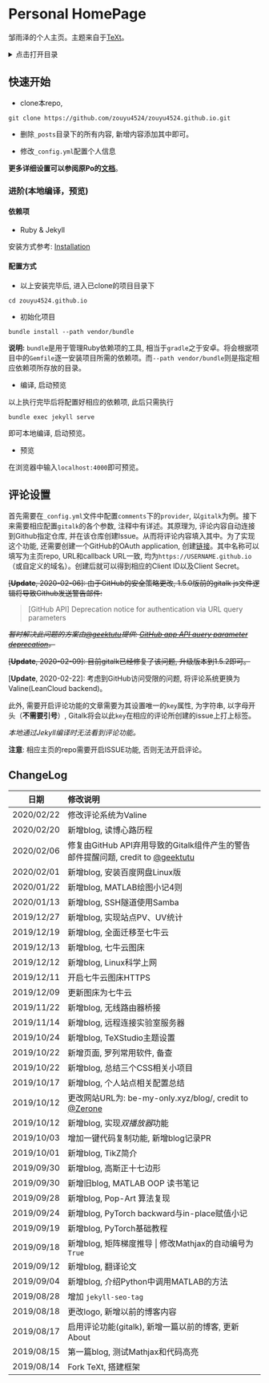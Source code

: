 # Personal HomePage

邹雨泽的个人主页。主题来自于[TeXt](https://github.com/kitian616/jekyll-TeXt-theme)。

<details>
<summary>点击打开目录</summary>
<!-- MarkdownTOC autolink="true" -->

- [快速开始](#%E5%BF%AB%E9%80%9F%E5%BC%80%E5%A7%8B)
	- [进阶\(本地编译，预览\)](#%E8%BF%9B%E9%98%B6%E6%9C%AC%E5%9C%B0%E7%BC%96%E8%AF%91%EF%BC%8C%E9%A2%84%E8%A7%88)
		- [依赖项](#%E4%BE%9D%E8%B5%96%E9%A1%B9)
		- [配置方式](#%E9%85%8D%E7%BD%AE%E6%96%B9%E5%BC%8F)
- [评论设置](#%E8%AF%84%E8%AE%BA%E8%AE%BE%E7%BD%AE)
- [ChangeLog](#changelog)

<!-- /MarkdownTOC -->
</details>

## 快速开始

- clone本repo, 

```
git clone https://github.com/zouyu4524/zouyu4524.github.io.git
```

- 删除`_posts`目录下的所有内容, 新增内容添加其中即可。

- 修改`_config.yml`配置个人信息

**更多详细设置可以参阅原Po的[文档](https://tianqi.name/jekyll-TeXt-theme/docs/zh/configuration)**。

### 进阶(本地编译，预览)

#### 依赖项

- Ruby & Jekyll

安装方式参考: [Installation](https://jekyllrb.com/docs/installation/)

#### 配置方式 

- 以上安装完毕后, 进入已clone的项目目录下

```
cd zouyu4524.github.io
```

- 初始化项目

```
bundle install --path vendor/bundle
```
**说明:** `bundle`是用于管理Ruby依赖项的工具, 相当于`gradle`之于安卓。将会根据项目中的`Gemfile`逐一安装项目所需的依赖项。而`--path vendor/bundle`则是指定相应依赖项所存放的目录。

- 编译, 启动预览

以上执行完毕后将配置好相应的依赖项, 此后只需执行

```
bundle exec jekyll serve
```

即可本地编译, 启动预览。

- 预览

在浏览器中输入`localhost:4000`即可预览。

## 评论设置

首先需要在`_config.yml`文件中配置`comments`下的`provider`, 以`gitalk`为例。接下来需要相应配置`gitalk`的各个参数, 注释中有详述。其原理为, 评论内容自动连接到Github指定仓库, 并在该仓库创建Issue。从而将评论内容填入其中。为了实现这个功能, 还需要创建一个GitHub的OAuth application, 创建[链接](https://github.com/settings/applications/new)。其中名称可以填写为主页repo, URL和callback URL一致, 均为`https://USERNAME.github.io`（或自定义的域名）。创建后就可以得到相应的Client ID以及Client Secret。

~~[**Update**, 2020-02-06]: 由于GitHub的安全策略更改, 1.5.0版前的gitalk js文件逻辑将导致Github发送警告邮件:~~  
> [GitHub API] Deprecation notice for authentication via URL query parameters  

~~*暂时解决此问题的方案由[@geektutu](https://github.com/geektutu)提供: [GitHub app API query parameter deprecation](https://github.com/gitalk/gitalk/issues/343#issuecomment-581758733)。*~~

~~[**Update**, 2020-02-09]: 目前gitalk已经修复了该问题, 升级版本到1.5.2即可。~~

[**Update**, 2020-02-22]: 考虑到GitHub访问受限的问题, 将评论系统更换为Valine(LeanCloud backend)。

此外, 需要开启评论功能的文章需要为其设置唯一的`key`属性, 为字符串, 以字母开头（**不需要引号**）, Gitalk将会以此`key`在相应的评论所创建的issue上打上标签。

*本地通过Jekyll编译时无法看到评论功能。*

**注意**: 相应主页的repo需要开启ISSUE功能, 否则无法开启评论。

## ChangeLog

| 日期	| 修改说明 |
|:---:	|:---	  |
| 2020/02/22 | 修改评论系统为Valine |
| 2020/02/20 | 新增blog, 读博心路历程 |
| 2020/02/06 | 修复由GitHub API弃用导致的Gitalk组件产生的警告邮件提醒问题, credit to [@geektutu](https://github.com/geektutu) |
| 2020/02/01 | 新增blog, 安装百度网盘Linux版 | 
| 2020/01/22 | 新增blog, MATLAB绘图小记4则 |
| 2020/01/13 | 新增blog, SSH隧道使用Samba |
| 2019/12/27 | 新增blog, 实现站点PV、UV统计 |
| 2019/12/19 | 新增blog, 全面迁移至七牛云 |
| 2019/12/13 | 新增blog, 七牛云图床 |
| 2019/12/12 | 新增blog, Linux科学上网 |
| 2019/12/11 | 开启七牛云图床HTTPS |
| 2019/12/09 | 更新图床为七牛云 |
| 2019/11/22 | 新增blog, 无线路由器桥接 |
| 2019/11/14 | 新增blog, 远程连接实验室服务器 |
| 2019/10/24 | 新增blog, TeXStudio主题设置 |
| 2019/10/22 | 新增页面, 罗列常用软件, 备查 |
| 2019/10/22 | 新增blog, 总结三个CSS相关小项目 |
| 2019/10/17 | 新增blog, 个人站点相关配置总结 |
| 2019/10/12 | 更改网站URL为: be-my-only.xyz/blog/, credit to [@Zerone](https://github.com/ZeroneCat) |
| 2019/10/12 | 新增blog, 实现*双播放器*功能 |
| 2019/10/03 | 增加一键代码复制功能, 新增blog记录PR |
| 2019/10/01 | 新增blog, TikZ简介 |
| 2019/09/30 | 新增blog, 高斯正十七边形 |
| 2019/09/30 | 新增旧blog, MATLAB OOP 读书笔记 |
| 2019/09/28 | 新增blog, Pop-Art 算法复现 |
| 2019/09/24 | 新增blog, PyTorch backward与in-place赋值小记 |
| 2019/09/19 | 新增blog, PyTorch基础教程 |
| 2019/09/18 | 新增blog, 矩阵梯度推导 \| 修改Mathjax的自动编号为`True` |
| 2019/09/12 | 新增blog, 翻译论文 |
| 2019/09/04 | 新增blog, 介绍Python中调用MATLAB的方法 |
| 2019/08/28 | 增加 `jekyll-seo-tag` |
| 2019/08/18 | 更改logo, 新增以前的博客内容 |
| 2019/08/17 | 启用评论功能(gitalk), 新增一篇以前的博客, 更新About |
| 2019/08/15 | 第一篇blog, 测试Mathjax和代码高亮	|
| 2019/08/14 | Fork TeXt, 搭建框架 |
